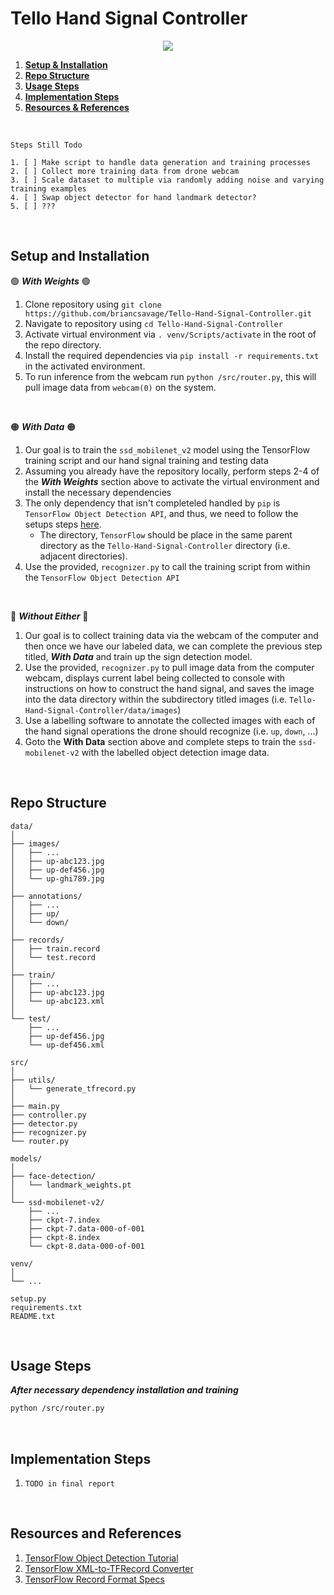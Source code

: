 # Tello Hand Signal Controller

<p align="center">
  <img src="https://user-images.githubusercontent.com/47962267/164318346-0f7472a1-cc3d-45fe-a5e2-0b56163f3057.gif">
</p>

1. [**Setup & Installation**](https://github.com/briancsavage/Tello-Hand-Signal-Controller#setup-and-installation)
2. [**Repo Structure**](https://github.com/briancsavage/Tello-Hand-Signal-Controller/blob/main/README.md#repo-structure)
3. [**Usage Steps**](https://github.com/briancsavage/Tello-Hand-Signal-Controller#usage-steps)
4. [**Implementation Steps**](https://github.com/briancsavage/Tello-Hand-Signal-Controller#implementation-steps)
5. [**Resources & References**](https://github.com/briancsavage/Tello-Hand-Signal-Controller#resources-and-references)

<br>

```
Steps Still Todo

1. [ ] Make script to handle data generation and training processes
2. [ ] Collect more training data from drone webcam
3. [ ] Scale dataset to multiple via randomly adding noise and varying training examples
4. [ ] Swap object detector for hand landmark detector?
5. [ ] ???
```

<br>

## Setup and Installation
🟢 ***With Weights*** 🟢
1. Clone repository using `git clone https://github.com/briancsavage/Tello-Hand-Signal-Controller.git`
2. Navigate to repository using `cd Tello-Hand-Signal-Controller`
3. Activate virtual environment via `. venv/Scripts/activate` in the root of the repo directory.
4. Install the required dependencies via `pip install -r requirements.txt` in the activated environment.
5. To run inference from the webcam run `python /src/router.py`, this will pull image data from `webcam(0)` on the system.

<br>

🟠 ***With Data*** 🟠
1. Our goal is to train the `ssd_mobilenet_v2` model using the TensorFlow training script and our hand signal training and testing data
2. Assuming you already have the repository locally, perform steps 2-4 of the ***With Weights*** section above to activate the virtual environment and install the necessary dependencies
3. The only dependency that isn't completeled handled by `pip` is `TensorFlow Object Detection API`, and thus, we need to follow the setups steps [here](https://tensorflow-object-detection-api-tutorial.readthedocs.io/en/latest/install.html#tensorflow-object-detection-api-installation). 
   * The directory, `TensorFlow` should be place in the same parent directory as the `Tello-Hand-Signal-Controller` directory (i.e. adjacent directories).
5. Use the provided, `recognizer.py` to call the training script from within the `TensorFlow Object Detection API`

<br>

🔴 ***Without Either*** 🔴
1. Our goal is to collect training data via the webcam of the computer and then once we have our labeled data, we can complete the previous step titled, ***With Data*** and train up the sign detection model.
2. Use the provided, `recognizer.py` to pull image data from the computer webcam, displays current label being collected to console with instructions on how to construct the hand signal, and saves the image into the data directory within the subdirectory titled images (i.e. `Tello-Hand-Signal-Controller/data/images`)
3. Use a labelling software to annotate the collected images with each of the hand signal operations the drone should recognize (i.e. `up`, `down`, ...)
4. Goto the **With Data** section above and complete steps to train the `ssd-mobilenet-v2` with the labelled object detection image data.

<br>

## Repo Structure

```
data/
│
├── images/
│   ├── ...
│   ├── up-abc123.jpg
│   ├── up-def456.jpg
│   └── up-ghi789.jpg
│
├── annotations/
│   ├── ...
│   ├── up/
│   └── down/
│
├── records/
│   ├── train.record
│   └── test.record
│
├── train/
│   ├── ...
│   ├── up-abc123.jpg
│   └── up-abc123.xml
│
└── test/
    ├── ...
    ├── up-def456.jpg
    └── up-def456.xml
    
src/
│
├── utils/
│   └── generate_tfrecord.py
│
├── main.py
├── controller.py
├── detector.py
├── recognizer.py
└── router.py

models/
│
├── face-detection/
│   └── landmark_weights.pt
│
└── ssd-mobilenet-v2/
    ├── ...
    ├── ckpt-7.index
    ├── ckpt-7.data-000-of-001
    ├── ckpt-8.index
    └── ckpt-8.data-000-of-001

venv/
│
└── ...

setup.py
requirements.txt
README.txt
```

<br>

## Usage Steps
***After necessary dependency installation and training***
```bash
python /src/router.py
```
<br>

## Implementation Steps
1. `TODO in final report`

<br>

## Resources and References
1. [TensorFlow Object Detection Tutorial](https://www.youtube.com/watch?v=pDXdlXlaCco&t=475s)
2. [TensorFlow XML-to-TFRecord Converter](https://tensorflow-object-detection-api-tutorial.readthedocs.io/en/latest/_downloads/da4babe668a8afb093cc7776d7e630f3/generate_tfrecord.py)
3. [TensorFlow Record Format Specs](https://www.tensorflow.org/tutorials/load_data/tfrecord#tfrecords_format_details)
